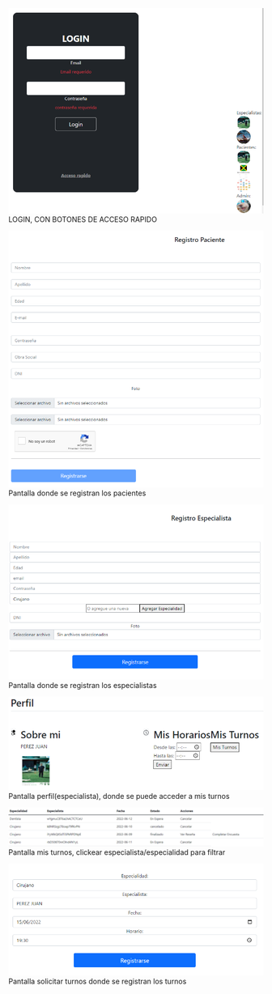 ![login](https://github.com/IanEzequielGarcia/LABIV_TPCLINICA/blob/master/readmeFotos/login.PNG "login")
LOGIN, CON BOTONES DE ACCESO RAPIDO

![registroPacientes](https://github.com/IanEzequielGarcia/LABIV_TPCLINICA/blob/master/readmeFotos/registroPaciente.PNG "registro Pacientes")
Pantalla donde se registran los pacientes

![registroEspecialista](https://github.com/IanEzequielGarcia/LABIV_TPCLINICA/blob/master/readmeFotos/registroEspecialista.PNG "registro Especialistas")
Pantalla donde se registran los especialistas

![perfil](https://github.com/IanEzequielGarcia/LABIV_TPCLINICA/blob/master/readmeFotos/perfil.PNG "Mi Perfil")
Pantalla perfil(especialista), donde se puede acceder a mis turnos

![misTurnos](https://github.com/IanEzequielGarcia/LABIV_TPCLINICA/blob/master/readmeFotos/misTurnos.PNG "Mis Turnos")
Pantalla mis turnos, clickear especialista/especialidad para filtrar

![solicitarTurnos](https://github.com/IanEzequielGarcia/LABIV_TPCLINICA/blob/master/readmeFotos/solicitarTurno.PNG "solicitar Turnos")
Pantalla solicitar turnos donde se registran los turnos

